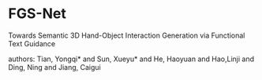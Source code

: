 # FGS-Net
Towards Semantic 3D Hand-Object Interaction Generation via Functional Text Guidance

authors:
Tian, Yongqi* and Sun, Xueyu* and He, Haoyuan and Hao,Linji and Ding, Ning and Jiang, Caigui
